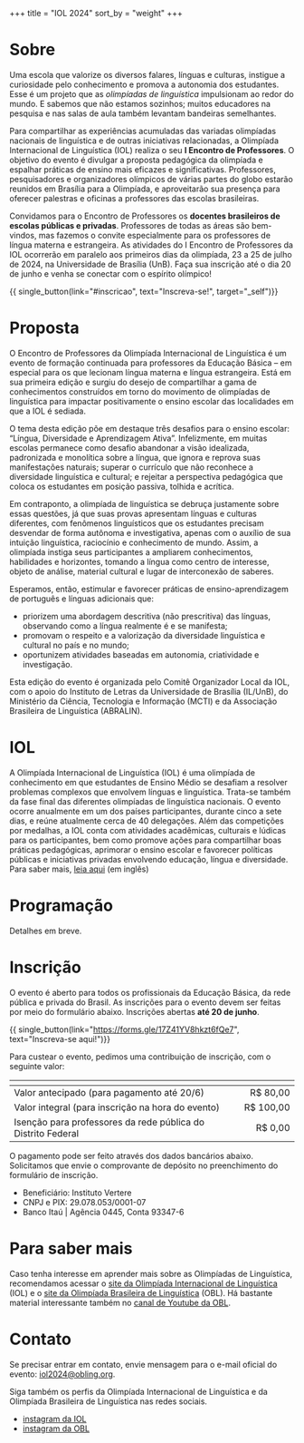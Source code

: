 +++
title = "IOL 2024"
sort_by = "weight"
+++

# Sobre

Uma escola que valorize os diversos falares, línguas e culturas, instigue a curiosidade pelo conhecimento e promova a autonomia dos estudantes. Esse é um projeto que as *olimpíadas de linguística* impulsionam ao redor do mundo. E sabemos que não estamos sozinhos; muitos educadores na pesquisa e nas salas de aula também levantam bandeiras semelhantes.

Para compartilhar as experiências acumuladas das variadas olimpíadas nacionais de linguística e de outras iniciativas relacionadas, a Olimpíada Internacional de Linguística (IOL) realiza o seu **I Encontro de Professores**. O objetivo do evento é divulgar a proposta pedagógica da olimpíada e espalhar práticas de ensino mais eficazes e significativas. Professores, pesquisadores e organizadores olímpicos de várias partes do globo estarão reunidos em Brasília para a Olimpíada, e aproveitarão sua presença para oferecer palestras e oficinas a professores das escolas brasileiras.

Convidamos para o Encontro de Professores os **docentes brasileiros de escolas públicas e privadas**. Professores de todas as áreas são bem-vindos, mas fazemos o convite especialmente para os professores de língua materna e estrangeira. As atividades do I Encontro de Professores da IOL ocorrerão em paralelo aos primeiros dias da olimpíada, 23 a 25 de julho de 2024, na Universidade de Brasília (UnB). Faça sua inscrição até o dia 20 de junho e venha se conectar com o espírito olímpico!

{{ single_button(link="#inscricao", text="Inscreva-se!", target="_self")}}

# Proposta

O Encontro de Professores da Olimpíada Internacional de Linguística é um evento de formação continuada para professores da Educação Básica – em especial para os que lecionam língua materna e língua estrangeira. Está em sua primeira edição e surgiu do desejo de compartilhar a gama de conhecimentos construídos em torno do movimento de olimpíadas de linguística para impactar positivamente o ensino escolar das localidades em que a IOL é sediada.

O tema desta edição põe em destaque três desafios para o ensino escolar: “Língua, Diversidade e Aprendizagem Ativa”. Infelizmente, em muitas escolas permanece como desafio abandonar a visão idealizada, padronizada e monolítica sobre a língua, que ignora e reprova suas manifestações naturais; superar o currículo que não reconhece a diversidade linguística e cultural; e rejeitar a perspectiva pedagógica que coloca os estudantes em posição passiva, tolhida e acrítica.

Em contraponto, a olimpíada de linguística se debruça justamente sobre essas questões, já que suas provas apresentam línguas e culturas diferentes, com fenômenos linguísticos que os estudantes precisam desvendar de forma autônoma e investigativa, apenas com o auxílio de sua intuição linguística, raciocínio e conhecimento de mundo. Assim, a olimpíada instiga seus participantes a ampliarem conhecimentos, habilidades e horizontes, tomando a língua como centro de interesse, objeto de análise, material cultural e lugar de interconexão de saberes.

Esperamos, então, estimular e favorecer práticas de ensino-aprendizagem de português e línguas adicionais que:

* priorizem uma abordagem descritiva (não prescritiva) das línguas, observando como a língua realmente é e se manifesta;
* promovam o respeito e a valorização da diversidade linguística e cultural no país e no mundo;
* oportunizem atividades baseadas em autonomia, criatividade e investigação.

Esta edição do evento é organizada pelo Comitê Organizador Local da IOL, com o apoio do Instituto de Letras da Universidade de Brasília (IL/UnB), do Ministério da Ciência, Tecnologia e Informação (MCTI) e da Associação Brasileira de Linguística (ABRALIN).

# IOL

A Olimpíada Internacional de Linguística (IOL) é uma olimpíada de conhecimento em que estudantes de Ensino Médio se desafiam a resolver problemas complexos que envolvem línguas e linguística. Trata-se também da fase final das diferentes olimpíadas de linguística nacionais. O evento ocorre anualmente em um dos países participantes, durante cinco a sete dias, e reúne atualmente cerca de 40 delegações. Além das competições por medalhas, a IOL conta com atividades acadêmicas, culturais e lúdicas para os participantes, bem como promove ações para compartilhar boas práticas pedagógicas, aprimorar o ensino escolar e favorecer políticas públicas e iniciativas privadas envolvendo educação, língua e diversidade. Para saber mais, [leia aqui](https://iol2024.org/what) (em inglês)

# Programação

Detalhes em breve.

# Inscrição

O evento é aberto para todos os profissionais da Educação Básica, da rede pública e privada do Brasil. As inscrições para o evento devem ser feitas por meio do formulário abaixo. Inscrições abertas **até 20 de junho**.

{{ single_button(link="https://forms.gle/17Z41YV8hkzt6fQe7", text="Inscreva-se aqui!")}}

Para custear o evento, pedimos uma contribuição de inscrição, com o seguinte valor:

| <!-- --> | <!-- --> |
|---|---:|
| Valor antecipado (para pagamento até 20/6) | R$&nbsp;80,00 |
| Valor integral (para inscrição na hora do evento) | R$&nbsp;100,00 |
| Isenção para professores da rede pública do Distrito Federal | R$&nbsp;0,00 |

O pagamento pode ser feito através dos dados bancários abaixo. Solicitamos que envie o comprovante de depósito no preenchimento do formulário de inscrição.

- Beneficiário: Instituto Vertere
- CNPJ e PIX: 29.078.053/0001-07
- Banco Itaú | Agência 0445, Conta 93347-6


# Para saber mais

Caso tenha interesse em aprender mais sobre as Olimpíadas de Linguística, recomendamos acessar o [site da Olimpíada Internacional de Linguística](https://ioling.org) (IOL) e o [site da Olimpíada Brasileira de Linguística](https://obling.org) (OBL). Há bastante material interessante também no [canal de Youtube da OBL](https://www.youtube.com/linguimpiada).

# Contato

Se precisar entrar em contato, envie mensagem para o e-mail oficial do evento: [iol2024@obling.org](mailto:iol2024@obling.org).

Siga também os perfis da Olimpíada Internacional de Linguística e da Olimpíada Brasileira de Linguística nas redes sociais.

- [instagram da IOL](https://www.instagram.com/ioling.official)
- [instagram da OBL](https://www.instagram.com/obelegram)
